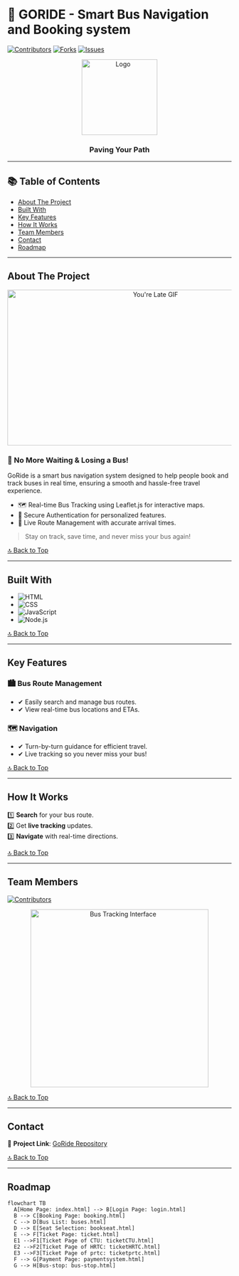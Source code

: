 # 🚌 GORIDE - Smart Bus Navigation and Booking system
<a name="readme-top"></a>

[![Contributors](https://img.shields.io/github/contributors/shruti0781/go_ride?style=for-the-badge)](https://github.com/shruti0781/go_ride/graphs/contributors)
[![Forks](https://img.shields.io/github/forks/shruti0781/go_ride?style=for-the-badge)](https://github.com/shruti0781/go_ride/network/members)
[![Issues](https://img.shields.io/github/issues/shruti0781/go_ride?style=for-the-badge)](https://github.com/shruti0781/go_ride/issues)

<p align="center">
  <img src="images/whatsapp_image.jpg" alt="Logo" width="170" height="170">
</p>

<h3 align="center">Paving Your Path</h3>

---

## 📚 Table of Contents

- [About The Project](#about-the-project)
- [Built With](#built-with)
- [Key Features](#key-features)
- [How It Works](#how-it-works)
- [Team Members](#team-members)
- [Contact](#contact)
- [Roadmap](#roadmap)

---

## About The Project

<p align="center">
  <img src="images/missed-youre-late.gif" width="650" height="350" alt="You're Late GIF">
</p>

### 🚀 No More Waiting & Losing a Bus!  

GoRide is a smart bus navigation system designed to help people book and track buses in real time, ensuring a smooth and hassle-free travel experience.

- 🗺️ Real-time Bus Tracking using Leaflet.js for interactive maps.
- 🔐 Secure Authentication for personalized features.
- 📍 Live Route Management with accurate arrival times.

> Stay on track, save time, and never miss your bus again!

[🔝 Back to Top](#readme-top)

---

## Built With

- ![HTML](https://img.shields.io/badge/HTML5-E34F26?style=for-the-badge&logo=html5&logoColor=white)  
- ![CSS](https://img.shields.io/badge/CSS3-1572B6?style=for-the-badge&logo=css3&logoColor=white)  
- ![JavaScript](https://img.shields.io/badge/JavaScript-F7DF1E?style=for-the-badge&logo=javascript&logoColor=black)  
- ![Node.js](https://img.shields.io/badge/Node.js-339933?style=for-the-badge&logo=node.js&logoColor=white)  

[🔝 Back to Top](#readme-top)

---

## Key Features

### 🏙️ Bus Route Management  
- ✔ Easily search and manage bus routes.  
- ✔ View real-time bus locations and ETAs.  

### 🗺️ Navigation  
- ✔ Turn-by-turn guidance for efficient travel.  
- ✔ Live tracking so you never miss your bus!  

[🔝 Back to Top](#readme-top)

---

## How It Works

1️⃣ **Search** for your bus route.  
2️⃣ Get **live tracking** updates.  
3️⃣ **Navigate** with real-time directions.

[🔝 Back to Top](#readme-top)

---

## Team Members

[![Contributors](https://contrib.rocks/image?repo=shruti0781/go_ride)](https://github.com/shruti0781/go_ride/graphs/contributors)

<p align="center">
  <img src="images/Sandy_Tsp-01_Single-12.jpg" width="400" height="400" alt="Bus Tracking Interface">
</p>

[🔝 Back to Top](#readme-top)

---

## Contact

📌 **Project Link**: [GoRide Repository](https://shruti0781.github.io/go_ride/)

[🔝 Back to Top](#readme-top)

---

## Roadmap

```mermaid
flowchart TB
  A[Home Page: index.html] --> B[Login Page: login.html]
  B --> C[Booking Page: booking.html]
  C --> D[Bus List: buses.html]
  D --> E[Seat Selection: bookseat.html]
  E --> F[Ticket Page: ticket.html]
  E1 -->F1[Ticket Page of CTU: ticketCTU.html]
  E2 -->F2[Ticket Page of HRTC: ticketHRTC.html]
  E3 -->F3[Ticket Page of prtc: ticketprtc.html]
  F --> G[Payment Page: paymentsystem.html]
  G --> H[Bus-stop: bus-stop.html]
